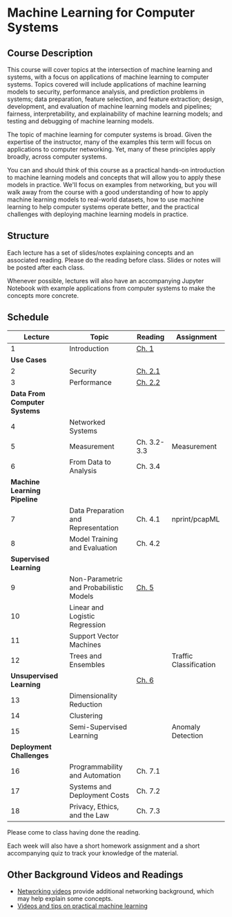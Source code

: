 # Machine Learning for Computer Systems

## Course Description

This course will cover topics at the intersection of machine learning and
systems, with a focus on applications of machine learning to computer systems.
Topics covered will include applications of machine learning models to
security, performance analysis, and prediction problems in systems; data
preparation, feature selection, and feature extraction; design, development,
and evaluation of machine learning models and pipelines; fairness,
interpretability, and explainability of machine learning models; and testing
and debugging of machine learning models.

The topic of machine learning for computer systems is broad. Given the
expertise of the instructor, many of the examples this term will focus on
applications to computer networking. Yet, many of these principles apply
broadly, across computer systems.

You can and should think of this course as a practical hands-on introduction
to machine learning models and concepts that will allow you to apply these
models in practice. We'll focus on examples from networking, but you will walk
away from the course with a good understanding of how to apply machine
learning models to real-world datasets, how to use machine learning to help
computer systems operate better, and the practical challenges with deploying
machine learning models in practice.

## Structure

Each lecture has a set of slides/notes explaining concepts and an associated
reading. Please do the reading before class. Slides or notes will be posted
after each class.

Whenever possible, lectures will also have an accompanying Jupyter Notebook
with example applications from computer systems to make the concepts more
concrete.

## Schedule 

| Lecture                            | Topic                                   | Reading                                                          | Assignment             |
| ---------------------------------- | -------------------------------------   | -----------------------------                                    | ----------             |
| 1                                  | Introduction                            | [Ch. 1](book/text/intro.html)                                    |                        |
| **Use Cases**                      |                                         |                                                                  |                        |
| 2                                  | Security                                | [Ch. 2.1](book/text/motivation.html#applications-to-security)    |                        |
| 3                                  | Performance                             | [Ch. 2.2](book/text/motivation.html#applications-to-performance) |                        |
| **Data From Computer Systems**     |                                         |                                                                  |                        |
| 4                                  | Networked Systems                       |                                                                  |                        |
| 5                                  | Measurement                             | Ch. 3.2-3.3                                                      | Measurement            |
| 6                                  | From Data to Analysis                   | Ch. 3.4                                                          |                        |
| **Machine Learning Pipeline**      |                                         |                                                                  |                        |
| 7                                  | Data Preparation and Representation     | Ch. 4.1                                                          | nprint/pcapML          |
| 8                                  | Model Training and Evaluation           | Ch. 4.2                                                          |                        |
| **Supervised Learning**            |                                         |                                                                  |                        |
| 9                                  | Non-Parametric and Probabilistic Models | [Ch. 5](book/text/supervised.html)                               |                        |
| 10                                 | Linear and Logistic Regression          |                                                                  |                        |
| 11                                 | Support Vector Machines                 |                                                                  |                        |
| 12                                 | Trees and Ensembles                     |                                                                  | Traffic Classification |
| **Unsupervised Learning**          |                                         | [Ch. 6](book/text/unsupervised.html)                             |                        |
| 13                                 | Dimensionality Reduction                |                                                                  |                        |
| 14                                 | Clustering                              |                                                                  |                        |
| 15                                 | Semi-Supervised Learning                |                                                                  | Anomaly Detection      |
| **Deployment Challenges**          |                                         |                                                                  |                        |
| 16                                 | Programmability and Automation          | Ch. 7.1                                                          |                        |
| 17                                 | Systems and Deployment Costs            | Ch. 7.2                                                          |                        |
| 18                                 | Privacy, Ethics, and the Law            | Ch. 7.3                                                          |                        |

Please come to class having done the reading. 

Each week will also have a short homework assignment and a short accompanying
quiz to track your knowledge of the material.

## Other Background Videos and Readings

* [Networking
  videos](https://www.youtube.com/playlist?list=PLpherdrLyny-zJw95jcE-uJkcsIAG1MEn)
  provide additional networking background, which may help explain some
  concepts.
* [Videos and tips on practical machine learning](ml.md)



